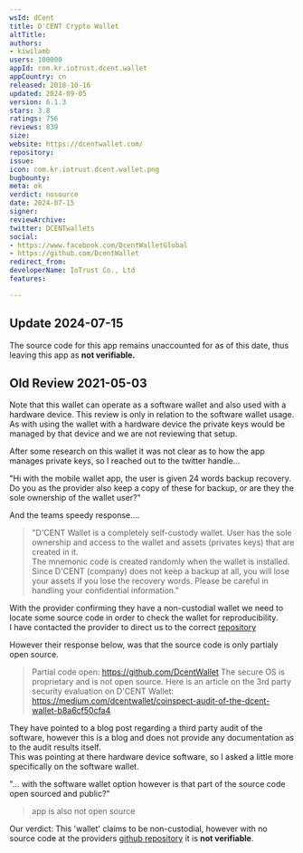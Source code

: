 ```yaml
---
wsId: dCent
title: D'CENT Crypto Wallet
altTitle: 
authors:
- kiwilamb
users: 100000
appId: com.kr.iotrust.dcent.wallet
appCountry: cn
released: 2018-10-16
updated: 2024-09-05
version: 6.1.3
stars: 3.8
ratings: 756
reviews: 839
size: 
website: https://dcentwallet.com/
repository: 
issue: 
icon: com.kr.iotrust.dcent.wallet.png
bugbounty: 
meta: ok
verdict: nosource
date: 2024-07-15
signer: 
reviewArchive: 
twitter: DCENTwallets
social:
- https://www.facebook.com/DcentWalletGlobal
- https://github.com/DcentWallet
redirect_from: 
developerName: IoTrust Co., Ltd
features: 

---
```


## Update 2024-07-15

The source code for this app remains unaccounted for as of this date, thus leaving this app as **not verifiable.**


## Old Review 2021-05-03

Note that this wallet can operate as a software wallet and also used with a hardware device. This review is only in relation to the software wallet usage.<br>
As with using the wallet with a hardware device the private keys would be managed by that device and we are not reviewing that setup.

After some research on this wallet it was not clear as to how the app manages private keys, so I reached out to the twitter handle...

"Hi with the mobile wallet app, the user is given 24 words backup recovery. Do you as the provider also keep a copy of these for backup, or are they the sole ownership of the wallet user?"

And the teams speedy response....

> "D'CENT Wallet is a completely self-custody wallet. User has the sole ownership and access to the wallet and assets (privates keys) that are created in it. <br>
> The mnemonic code is created randomly when the wallet is installed. Since D'CENT (company) does not keep a backup at all, you will lose your assets if you lose the recovery words. Please be careful in handling your confidential information."

With the provider confirming they have a non-custodial wallet we need to locate some source code in order to check the wallet for reproducibility. <br>
I have contacted the provider to direct us to the correct [repository](https://github.com/DcentWallet)

However their response below, was that the source code is only partialy open source.

> Partial code open: https://github.com/DcentWallet
> The secure OS is proprietary and is not open source.
> Here is an article on the 3rd party security evaluation on D'CENT Wallet: https://medium.com/dcentwallet/coinspect-audit-of-the-dcent-wallet-b8a6cf50cfa4

They have pointed to a blog post regarding a third party audit of the software, however this is a blog and does not provide any documentation as to the audit results itself.<br>
This was pointing at there hardware device software, so I asked a little more specifically on the software wallet.

"... with the software wallet option however is that part of the source code open sourced and public?"

> app is also not open source

Our verdict: This 'wallet' claims to be non-custodial, however with no source code at the providers [github repository](https://github.com/DcentWallet) it is **not verifiable**.
